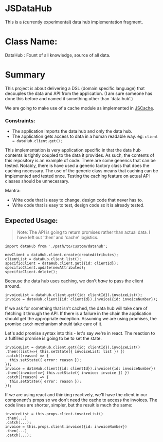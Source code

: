 # JSDataHub

This is a (currently experimental) data hub implementation fragment.

# Class Name:

DataHub : Fount of all knowledge, source of all data.

# Summary

This project is about delivering a DSL (domain specific language) that
decouples the data and API from the application. (I am sure someone has done
this before and named it something other than 'data hub'.)

We are going to make use of a cache module as implemented in [JSCache][].

### Constraints:

* The application imports the data hub and only the data hub.
* The application gets access to data in a human readable way.
  eg: <code>client = dataHub.client.get();</code>


This implementation is very application specific in that the data hub contents
is tightly coupled to the data it provides. As such, the contents of this
repository is an example of code. There are some generics that can be tested.
Notably, there is have used a generic factory class that does the caching
necessary. The use of the generic class means that caching can be implemented
and tested once. Testing the caching feature on actual API classes should be
unnecessary.

Mantra:

* Write code that is easy to change, design code that never has to.
* Write code that is easy to test, design code so it is already tested.

## Expected Usage:

> Note: The API is going to return promises rather than actual data. I have
> left out 'then' and 'cache' logistics.

```
import dataHub from './path/to/custom/datahub';

newClient = dataHub.client.create(createAttributes);
clientList = dataHub.client.list();
specificClient = dataHub.client.get({id: clientId});
specificClient.update(newAttributes);
specificClient.delete();
```

Because the data hub uses caching, we don't *have* to pass the client around.

```
invoiceList = dataHub.client.get({id: clientId}).invoiceList();
invoice = dataHub.client({id: clientId}).invoice({id: invoiceNumber});
```

If we ask for something that isn't cached, the data hub will take care of
fetching it through the API. If there is a failure in the chain the
application should get the appropriate exception. Assuming we are using
promises, the promise <code>catch</code> mechanism should take care of it.

Let's add promise syntax into this - let's say we're in react. The reaction
to a fulfilled promise is going to be to set the state.

```
invoiceList = dataHub.client.get({id: clientId}).invoiceList()
.then((list)=>{ this.setState({ invoiceList: list }) })
.catch((reason) => {
  this.setState({ error: reason });
});
invoice = dataHub.client({id: clientId}).invoice({id: invoiceNumber})
.then((invoice)=>{ this.setState({ invoice: invoice }) })
.catch((reason) => {
  this.setState({ error: reason });
});
```

If we are using react and thinking reactively, we'll have the client in our
component's props so we don't need the cache to access the invoices. The
code lines are shorter, simpler, but the result is much the same:

```
invoiceList = this.props.client.invoiceList()
.then(...)
.catch(...);
invoice = this.props.client.invoice({id: invoiceNumber})
.then(...)
.catch(...);
```

[JSCache]: https://github.com/twoodcock/JSCache
